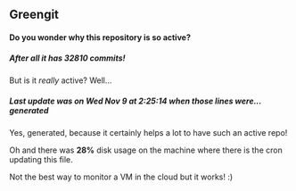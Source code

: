 ## Greengit

#### Do you wonder why this repository is so active?

##### After all it has 32810 commits!

But is it *really* active? Well...

##### Last update was on Wed Nov 9 at 2:25:14 when those lines were... generated

Yes, generated, because it certainly helps a lot to have such an active repo!

Oh and there was **28%** disk usage on the machine
where there is the cron updating this file.

Not the best way to monitor a VM in the cloud but it works! :)
